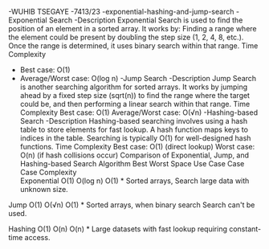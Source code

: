 -WUHIB TSEGAYE
-7413/23
-exponential-hashing-and-jump-search
-Exponential Search
-Description
Exponential Search is used to find the position of an element in a sorted array. It works by:
Finding a range where the element could be present by doubling the step size (1, 2, 4, 8, etc.).
Once the range is determined, it uses binary search within that range.
Time Complexity
* Best case: O(1)
* Average/Worst case: O(log n)
-Jump Search
-Description
Jump Search is another searching algorithm for sorted arrays. It works by jumping ahead by a fixed step size (sqrt(n)) to find the range where the target could be, and then performing a linear search within that range.
Time Complexity
Best case: O(1)
Average/Worst case: O(√n)
-Hashing-based Search
-Description
Hashing-based searching involves using a hash table to store elements for fast lookup. A hash function maps keys to indices in the table. Searching is typically O(1) for well-designed hash functions.
Time Complexity
Best case: O(1) (direct lookup)
Worst case: O(n) (if hash collisions occur)
Comparison of Exponential, Jump, and Hashing-based Search
Algorithm Best Worst Space Use Case
              Case 	    Case	    Complexity	
Exponential O(1) O(log n) O(1) * Sorted arrays, Search large data with unknown size.

Jump O(1) O(√n) O(1) * Sorted arrays, when binary search
Search can't be used.

Hashing O(1) O(n) O(n) * Large datasets with fast lookup requiring constant-time access.
